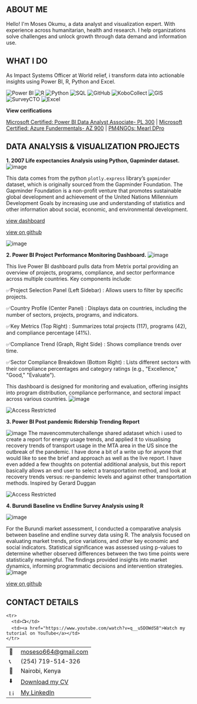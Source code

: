 <!--Section 1: Introduce your self-->
## ABOUT ME

Hello! I'm Moses Okumu, a data analyst and visualization expert. With experience across humanitarian, health and research. I help organizations solve challenges and unlock growth through data demand and information use.


<!--Mention your top/relevant skills here - core and soft skills-->
## WHAT I DO

As Impact Systems Officer at World relief, i transform data into actionable insights using Power BI, R, Python and Excel.

  ![Power BI](https://img.shields.io/badge/Power%20BI-F2C811?style=flat-square&logo=powerbi&logoColor=black)
  ![R](https://img.shields.io/badge/R-276DC3?style=flat-square&logo=r&logoColor=white)
  ![Python](https://img.shields.io/badge/Python-3776AB?style=flat-square&logo=python&logoColor=white)
  ![SQL](https://img.shields.io/badge/SQL-CC2927?style=flat-square&logo=microsoft-sql-server&logoColor=white)
  ![GitHub](https://img.shields.io/badge/GitHub-181717?style=flat-square&logo=github&logoColor=white)
  ![KoboCollect](https://img.shields.io/badge/KoboCollect-005BBB?style=flat-square&logo=kobotoolbox&logoColor=white)
  ![GIS](https://img.shields.io/badge/GIS-006747?style=flat-square&logo=esri&logoColor=white)
  ![SurveyCTO](https://img.shields.io/badge/SurveyCTO-005BBB?style=flat-square)
  ![Excel](https://img.shields.io/badge/Excel-00BFFF?style=flat-square&logo=microsoft-excel&logoColor=white)

**View cerifications**

[Microsoft Certified: Power BI Data Analyst Associate- PL 300](https://github.com/Mose742/portfolio/blob/main/documents/Certifications%20-%20MosesOkumu-7399%20_%20Microsoft%20Learn.pdf) | 
[Microsoft Certified: Azure Fundermentals- AZ 900](https://github.com/Mose742/portfolio/blob/main/documents/azure_cert.pdf) | 
[PM4NGOs: Mearl DPro](https://github.com/Mose742/portfolio/blob/main/documents/mear_dpro.pdf)
<!--Section 2: List 3-4 key projects-->
## DATA ANALYSIS & VISUALIZATION PROJECTS

**1. 2007 Life expectancies Analysis using Python, Gapminder dataset.**
![image](gapminder.png)

This data comes from the python `plotly.express` library’s `gapminder` dataset, which is originally sourced from the Gapminder Foundation.
The Gapminder Foundation is a non-profit venture that promotes sustainable global development and achievement of the United Nations Millennium Development Goals by increasing use and understanding of statistics and other information about social, economic, and environmental development.

[view dashboard](https://mose742.github.io/my_first_repo_2025/gapminder_copy.html)

[view on github](https://github.com/Mose742/my_first_repo_2025/blob/main/gapminder_copy.qmd)

![image](code.png)

**2. Power BI Project Performance Monitoring Dashboard.**
![image](metrix.png)

This live Power BI dashboard pulls data from Metrix portal providing an overview of projects, programs, compliance, and sector performance across multiple countries. Key components include:

  ✅Project Selection Panel (Left Sidebar) : Allows users to filter by specific projects.

  ✅Country Profile (Center Panel) : Displays data on countries, including the number of sectors, projects, programs, and indicators.

  ✅Key Metrics (Top Right) : Summarizes total projects (117), programs (42), and compliance percentage (41%).

  ✅Compliance Trend (Graph, Right Side) : Shows compliance trends over time.

  ✅Sector Compliance Breakdown (Bottom Right) : Lists different sectors with their compliance percentages and category ratings (e.g., "Excellence," "Good," "Evaluate").

This dashboard is designed for monitoring and evaluation, offering insights into program distribution, compliance performance, and sectoral impact across various countries. 
![image](model.png)

![Access Restricted](https://img.shields.io/badge/Access%20restricted-as%20per%20organization's%20policy-gray?style=flat-square)

**3. Power BI Post pandemic Ridership Trending Report**

![image](linkdn2025.png)
The mavencommuterchallenge shared adataset which i used to create a report for energy usage trends, and applied it to visualising recovery trends of transport usage in the MTA area in the US since the outbreak of the pandemic.
I have done a bit of a write up for anyone that would like to see the brief and approach as well as the live report. 
I have even added a few thoughts on potential additional analysis, but this report basically allows an end user to select a transportation method, and look at recovery trends versus: re-pandemic levels and against other transportation methods.
Inspired by Gerard Duggan

![Access Restricted](https://img.shields.io/badge/Access%20restricted-as%20per%20organization's%20policy-gray?style=flat-square)

**4. Burundi Baseline vs Endline Survey Analysis using R**

![image](R.png)

For the Burundi market assessment, I conducted a comparative analysis between baseline and endline survey data using R. The analysis focused on evaluating market trends, price variations, and other key economic and social indicators. Statistical significance was assessed using p-values to determine whether observed differences between the two time points were statistically meaningful. The findings provided insights into market dynamics, informing programmatic decisions and intervention strategies.
![image](r_script.png)

[view on github](https://github.com/Mose742/nyagiheta)

## CONTACT DETAILS

<table>
  <tbody>
    <tr>
      <td>📧</td>
      <td><a href="mailto:anietieetuk@gmail.com">moseso664@gmail.com</a></td>
    </tr>
    <tr>
      <td>📞</td>
      <td>(254) 719-514-326</td>
    </tr>
    <tr>
      <td>📍</td>
      <td>Nairobi, Kenya</td>
    </tr>
    <tr>
      <td>⬇️</td>
      <td><a href="https://github.com/Mose742/portfolio/blob/main/documents/updated_cv.pdf">Download my CV</a></td>
    </tr>
   <tr>
    <td><img src="https://upload.wikimedia.org/wikipedia/commons/c/ca/LinkedIn_logo_initials.png" alt="LinkedIn" width="15.5" height="15.5"></td>
    <td><a href="https://www.linkedin.com/in/mosesokumu/">My LinkedIn</a></td>
</tr>

    <tr>
      <td>📺</td>
      <td><a href="https://www.youtube.com/watch?v=q__u5DOWdS8">Watch my tutorial on YouTube</a></td>
    </tr>
  </tbody>
</table>

   





